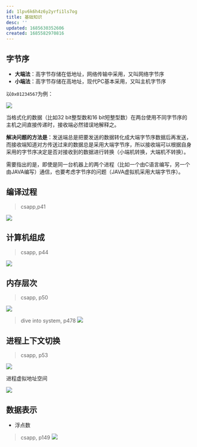 ```yaml
---
id: 1lpv6k6h4z6y2yrfi1ls7og
title: 基础知识
desc: ''
updated: 1685630352606
created: 1685582970816
---
```


## 字节序
- **大端法**：高字节存储在低地址，网络传输中采用，又叫网络字节序
- **小端法**：高字节存储在高地址，现代PC基本采用，又叫主机字节序

以`0x01234567`为例：

![](https://minio.kevin2li.top/image-bed/blog/20230601093023.png)

当格式化的数据（比如32 bit整型数和16 bit短整型数）在两台使用不同字节序的主机之间直接传递时，接收端必然错误地解释之。

**解决问题的方法是**：发送端总是把要发送的数据转化成大端字节序数据后再发送，而接收端知道对方传送过来的数据总是采用大端字节序，所以接收端可以根据自身采用的字节序决定是否对接收到的数据进行转换（小端机转换，大端机不转换）。

需要指出的是，即使是同一台机器上的两个进程（比如一个由C语言编写，另一个由JAVA编写）通信，也要考虑字节序的问题（JAVA虚拟机采用大端字节序）。


## 编译过程
>csapp,p41

![](https://minio.kevin2li.top/image-bed/blog/20230601111232.png)

## 计算机组成
>csapp, p44

![](https://minio.kevin2li.top/image-bed/blog/20230601111356.png)

## 内存层次
>csapp, p50

![](https://minio.kevin2li.top/image-bed/blog/20230601111539.png)

>dive into system, p478
![](https://minio.kevin2li.top/image-bed/blog/20230601223856.png)

## 进程上下文切换
>csapp, p53

![](https://minio.kevin2li.top/image-bed/blog/20230601111934.png)

进程虚拟地址空间

![](https://minio.kevin2li.top/image-bed/blog/20230601112109.png)

## 数据表示

- 浮点数
>csapp, p149
![](https://minio.kevin2li.top/image-bed/blog/20230601112530.png)